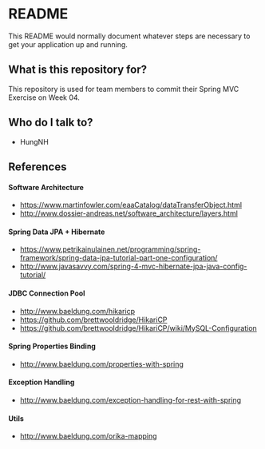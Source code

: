 # README #

This README would normally document whatever steps are necessary to get your application up and running.

## What is this repository for? ##

This repository is used for team members to commit their Spring MVC Exercise on Week 04.

## Who do I talk to? ##

* HungNH

## References ##

#### Software Architecture ####
* https://www.martinfowler.com/eaaCatalog/dataTransferObject.html
* http://www.dossier-andreas.net/software_architecture/layers.html

#### Spring Data JPA + Hibernate ####
* https://www.petrikainulainen.net/programming/spring-framework/spring-data-jpa-tutorial-part-one-configuration/
* http://www.javasavvy.com/spring-4-mvc-hibernate-jpa-java-config-tutorial/

#### JDBC Connection Pool ####
* http://www.baeldung.com/hikaricp
* https://github.com/brettwooldridge/HikariCP
* https://github.com/brettwooldridge/HikariCP/wiki/MySQL-Configuration

#### Spring Properties Binding ####
* http://www.baeldung.com/properties-with-spring

#### Exception Handling ####
* http://www.baeldung.com/exception-handling-for-rest-with-spring

#### Utils ####
* http://www.baeldung.com/orika-mapping